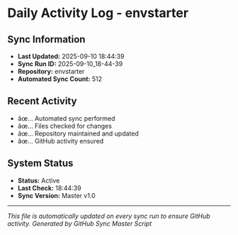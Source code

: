 ﻿# Daily Activity Log - envstarter

## Sync Information
- **Last Updated:** 2025-09-10 18:44:39
- **Sync Run ID:** 2025-09-10_18-44-39
- **Repository:** envstarter
- **Automated Sync Count:** 512

## Recent Activity
- âœ… Automated sync performed
- âœ… Files checked for changes
- âœ… Repository maintained and updated
- âœ… GitHub activity ensured

## System Status
- **Status:** Active
- **Last Check:** 18:44:39
- **Sync Version:** Master v1.0

---
*This file is automatically updated on every sync run to ensure GitHub activity.*
*Generated by GitHub Sync Master Script*
